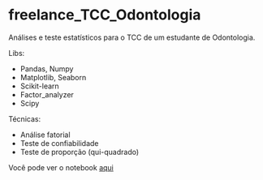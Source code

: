 # freelance_TCC_Odontologia
 Análises e teste estatísticos para o TCC de um estudante de Odontologia.
 
 Libs:
 - Pandas, Numpy
 - Matplotlib, Seaborn
 - Scikit-learn
 - Factor_analyzer
 - Scipy 

Técnicas:
- Análise fatorial
- Teste de confiabilidade
- Teste de proporção (qui-quadrado)

Você pode ver o notebook <a href="https://github.com/JulioHenri/freelance_TCC_Odontologia/blob/main/analise_fatorial.ipynb"> aqui 
